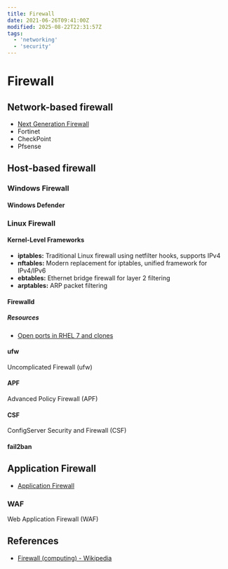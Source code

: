 ```yaml
---
title: Firewall
date: 2021-06-26T09:41:00Z
modified: 2025-08-22T22:31:57Z
tags:
  - 'networking'
  - 'security'
---
```


# Firewall

## Network-based firewall

* [Next Generation Firewall](20210626094002-next-generation-firewall.md)
* Fortinet
* CheckPoint
* Pfsense

## Host-based firewall

### Windows Firewall

#### Windows Defender

### Linux Firewall

#### Kernel-Level Frameworks

- **iptables:** Traditional Linux firewall using netfilter hooks, supports IPv4
- **nftables:** Modern replacement for iptables, unified framework for IPv4/IPv6
- **ebtables:** Ethernet bridge firewall for layer 2 filtering
- **arptables:** ARP packet filtering

[^1]: Claude, "Network vs host firewalls" 2025-08-22

#### Firewalld

##### Resources

* [Open ports in RHEL 7 and clones](https://www.thegeekdiary.com/how-to-open-a-ports-in-centos-rhel-7/)

#### ufw

Uncomplicated Firewall (ufw)

#### APF

Advanced Policy Firewall (APF)

#### CSF

ConfigServer Security and Firewall (CSF)

#### fail2ban

## Application Firewall

* [Application Firewall](20210626094254-application-firewall.md)

### WAF

Web Application Firewall (WAF)

## References

* [Firewall (computing) - Wikipedia](https://en.wikipedia.org/wiki/Firewall_(computing))
